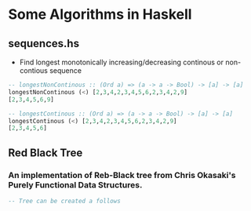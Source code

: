 # Some Algorithms in Haskell

## sequences.hs
- Find longest monotonically increasing/decreasing continous or non-contious sequence
```haskell
-- longestNonContinous :: (Ord a) => (a -> a -> Bool) -> [a] -> [a]
longestNonContinous (<) [2,3,4,2,3,4,5,6,2,3,4,2,9]
[2,3,4,5,6,9]
```

```haskell
-- longestContinous :: (Ord a) => (a -> a -> Bool) -> [a] -> [a]
longestContinous (<) [2,3,4,2,3,4,5,6,2,3,4,2,9]
[2,3,4,5,6]
```

## Red Black Tree
### An implementation of Reb-Black tree from Chris Okasaki's Purely Functional Data Structures.
```haskell
-- Tree can be created a follows

```




 




